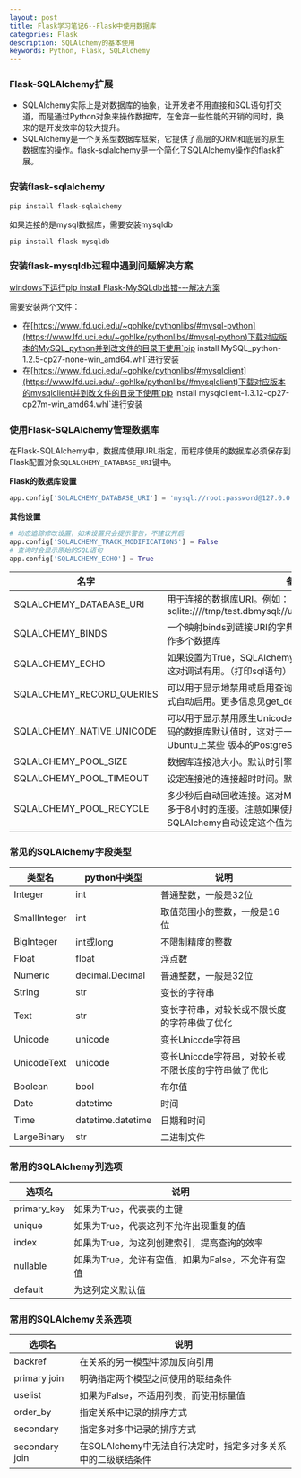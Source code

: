 ```yaml
---
layout: post
title: Flask学习笔记6--Flask中使用数据库
categories: Flask
description: SQLAlchemy的基本使用
keywords: Python, Flask, SQLAlchemy
---
```




### Flask-SQLAlchemy扩展

- SQLAlchemy实际上是对数据库的抽象，让开发者不用直接和SQL语句打交道，而是通过Python对象来操作数据库，在舍弃一些性能的开销的同时，换来的是开发效率的较大提升。
- SQLAlchemy是一个关系型数据库框架，它提供了高层的ORM和底层的原生数据库的操作。flask-sqlalchemy是一个简化了SQLAlchemy操作的flask扩展。

### 安装flask-sqlalchemy

```python
pip install flask-sqlalchemy
```

如果连接的是mysql数据库，需要安装mysqldb
```python
pip install flask-mysqldb
```
### 安装flask-mysqldb过程中遇到问题解决方案
[windows下运行pip install Flask-MySQLdb出错---解决方案](https://blog.csdn.net/anyuexiazhuomicang/article/details/77611296)

需要安装两个文件：
- 在[https://www.lfd.uci.edu/~gohlke/pythonlibs/#mysql-python](https://www.lfd.uci.edu/~gohlke/pythonlibs/#mysql-python)下载对应版本的MySQL_python并到改文件的目录下使用`pip install MySQL_python-1.2.5-cp27-none-win_amd64.whl`进行安装
- 在[https://www.lfd.uci.edu/~gohlke/pythonlibs/#mysqlclient](https://www.lfd.uci.edu/~gohlke/pythonlibs/#mysqlclient)下载对应版本的mysqlclient并到改文件的目录下使用`pip install mysqlclient-1.3.12-cp27-cp27m-win_amd64.whl`进行安装


### 使用Flask-SQLAlchemy管理数据库

在Flask-SQLAlchemy中，数据库使用URL指定，而程序使用的数据库必须保存到Flask配置对象`SQLALCHEMY_DATABASE_URI`键中。

**Flask的数据库设置**

```python
app.config['SQLALCHEMY_DATABASE_URI'] = 'mysql://root:password@127.0.0.1:3306/test'
```

**其他设置**
```python
# 动态追踪修改设置，如未设置只会提示警告，不建议开启
app.config['SQLALCHEMY_TRACK_MODIFICATIONS'] = False
# 查询时会显示原始的SQL语句
app.config['SQLALCHEMY_ECHO'] = True
```


名字 | 备注
---|---
SQLALCHEMY_DATABASE_URI | 用于连接的数据库URI。例如：sqlite:////tmp/test.dbmysql://username:password@server/db
 SQLALCHEMY_BINDS    |一个映射binds到链接URI的字典。更多binds的信息见用Binds操作多个数据库
  SQLALCHEMY_ECHO  |如果设置为True，SQLAlchemy会记录所有发给stderr的语句，这对调试有用。（打印sql语句）
  SQLALCHEMY_RECORD_QUERIES  |可以用于显示地禁用或启用查询记录。查询记录在调试或测试模式自动启用。更多信息见get_debug_queries()。
  SQLALCHEMY_NATIVE_UNICODE  |可以用于显示禁用原生Unicode支持。当使用不合适的指定无编码的数据库默认值时，这对于一些数据库适配器时必须的（比如Ubuntu上某些 版本的PostgreSQL）。
   SQLALCHEMY_POOL_SIZE |数据库连接池大小。默认时引擎默认值（通常是5）
 SQLALCHEMY_POOL_TIMEOUT   |设定连接池的连接超时时间。默认是10。
   SQLALCHEMY_POOL_RECYCLE |多少秒后自动回收连接。这对MySQL是必要的，它默认移除闲置多于8小时的连接。注意如果使用了MySQL，Flask-SQLAlchemy自动设定这个值为2小时。




### 常见的SQLAlchemy字段类型


类型名 | python中类型  | 说明
---|--- |---
Integer | int | 普通整数，一般是32位
SmallInteger | int | 取值范围小的整数，一般是16位
BigInteger | int或long | 不限制精度的整数
Float | float | 浮点数
Numeric | decimal.Decimal|普通整数，一般是32位
String|str|变长的字符串
Text|str|变长字符串，对较长或不限长度的字符串做了优化
Unicode|unicode|变长Unicode字符串
UnicodeText|unicode|变长Unicode字符串，对较长或不限长度的字符串做了优化
Boolean | bool|布尔值
Date|datetime|时间
Time|datetime.datetime|日期和时间
LargeBinary|str|二进制文件

### 常用的SQLAlchemy列选项


选项名 | 说明
---|---
primary_key | 如果为True，代表表的主键
unique | 如果为True，代表这列不允许出现重复的值
index|如果为True，为这列创建索引，提高查询的效率
nullable|如果为True，允许有空值，如果为False，不允许有空值
default|为这列定义默认值


### 常用的SQLAlchemy关系选项


选项名 | 说明
---|---
backref | 在关系的另一模型中添加反向引用
primary join | 明确指定两个模型之间使用的联结条件
uselist|如果为False，不适用列表，而使用标量值
order_by|指定关系中记录的排序方式
secondary|指定多对多中记录的排序方式
secondary join|在SQLAlchemy中无法自行决定时，指定多对多关系中的二级联结条件

